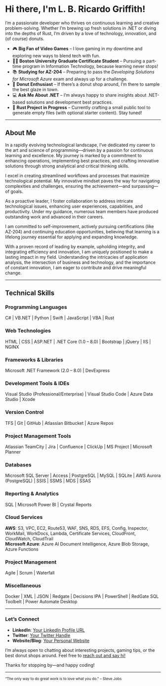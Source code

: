 # Hi there, I'm L. B. Ricardo Griffith!

I’m a passionate developer who thrives on continuous learning and creative problem-solving. Whether I’m brewing up fresh solutions in .NET or diving into the depths of Rust, I’m driven by a love of technology, innovation, and (of course) donuts.

- 🎮 **Big Fan of Video Games** – I love gaming in my downtime and exploring new ways to blend tech with fun.
- 👨‍🎓 **Boston University Graduate Certificate Student** – Pursuing a part-time program in Information Technology, because learning never stops!
- 📚 **Studying for AZ-204** – Preparing to pass the *Developing Solutions for Microsoft Azure* exam and always up for a challenge.
- 🍩 **Donut Enthusiast** – If there’s a donut shop around, I’m there to sample the best glaze in town.
- 💻 **Ask Me About .NET** – I’m always happy to share insights about .NET-based solutions and development best practices.
- 🦀 **Rust Project in Progress** – Currently crafting a small public tool to generate empty files (with optional starter content). Stay tuned!

---

## About Me

In a rapidly evolving technological landscape, I’ve dedicated my career to the art and science of programming—driven by a passion for continuous learning and excellence. My journey is marked by a commitment to enhancing operations, implementing best practices, and crafting innovative solutions through strong analytical and critical thinking skills.

I excel in creating streamlined workflows and processes that maximize technological potential. My innovative mindset paves the way for navigating complexities and challenges, ensuring the achievement—and surpassing—of goals.

As a proactive leader, I foster collaboration to address intricate technological issues, enhancing user experiences, capabilities, and productivity. Under my guidance, numerous team members have produced outstanding work and advanced in their careers.

I am committed to self-improvement, actively pursuing certifications (like AZ-204) and continuing education opportunities, believing that learning is a lifelong journey essential for applying and expanding knowledge.

With a proven record of leading by example, upholding integrity, and integrating efficiency and innovation, I am uniquely positioned to make a lasting impact in my field. Understanding the intricacies of application analysis, the intersection of business and technology, and the importance of constant innovation, I am eager to contribute and drive meaningful change.

---

## Technical Skills

### Programming Languages
C# | VB.NET | Python | Swift | JavaScript | VBA | Rust

### Web Technologies
HTML | CSS | ASP.NET | .NET Core (1.0 – 8.0) | Bootstrap | jQuery | IIS | NGINX

### Frameworks & Libraries
Microsoft .NET Framework (2.0 – 8.0) | DevExpress

### Development Tools & IDEs
Visual Studio (Professional/Enterprise) | Visual Studio Code | Azure Data Studio | Xcode

### Version Control
TFS | Git | GitHub | Atlassian Bitbucket | Azure Repos

### Project Management Tools
Atlassian TeamCity | Jira | Confluence | ClickUp | MS Project | Microsoft Planner

### Databases
Microsoft SQL Server | Access | PostgreSQL | MySQL | SQLite | AWS Aurora (PostgreSQL) | SSIS | SSMS | MDS | SSAS

### Reporting & Analytics
SQL | Microsoft Power BI | Crystal Reports

### Cloud Services
**AWS**: S3, VPC, EC2, Route53, WAF, SNS, RDS, EFS, Config, Inspector, WorkMail, WorkDocs, Lambda, Certificate Services, CloudFront, CloudWatch, CloudTrail  
**Microsoft Azure**: Azure AI Document Intelligence, Azure Blob Storage, Azure Functions

### Project Management
Agile | Scrum | Waterfall

### Miscellaneous
Docker | XML | JSON | Redgate | Decisions IPA | PowerShell | RedGate SQL Toolbelt | Power Automate Desktop

---

### Let’s Connect

- **LinkedIn**: [Your LinkedIn Profile URL](#)  
- **Twitter**: [Your Twitter Handle](#)  
- **Website/Blog**: [Your Personal Website](#)  

I’m always open to chatting about interesting projects, gaming tips, or the best donut shops around. Feel free to [reach out and say hi!](#)

Thanks for stopping by—and happy coding!

---

<sub>“The only way to do great work is to love what you do.” – Steve Jobs</sub>
